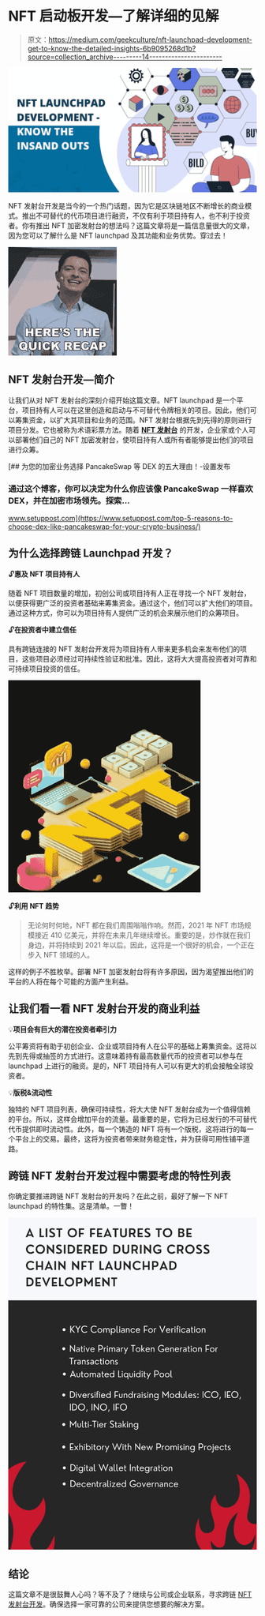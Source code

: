 # NFT 启动板开发—了解详细的见解

> 原文：<https://medium.com/geekculture/nft-launchpad-development-get-to-know-the-detailed-insights-6b9095268d1b?source=collection_archive---------14----------------------->

![](img/ed7b550a4f82dd6cd4b20e0e1e6cd79c.png)

NFT 发射台开发是当今的一个热门话题，因为它是区块链地区不断增长的商业模式。推出不可替代的代币项目进行融资，不仅有利于项目持有人，也不利于投资者。你有推出 NFT 加密发射台的想法吗？这篇文章将是一篇信息量很大的文章，因为您可以了解什么是 NFT launchpad 及其功能和业务优势。穿过去！

![](img/4e1335e46508dcde73c05dd0c13d96d2.png)

## **NFT 发射台开发—简介**

让我们从对 NFT 发射台的深刻介绍开始这篇文章。NFT launchpad 是一个平台，项目持有人可以在这里创造和启动与不可替代令牌相关的项目。因此，他们可以筹集资金，以扩大其项目和业务的范围。NFT 发射台根据先到先得的原则进行项目分发。它也被称为术语彩票方法。随着 [**NFT 发射台**](https://www.appdupe.com/nft-launchpad-development?utm_source=google&utm_medium=guestblog&utm_campaign=Monika) 的开发，企业家或个人可以部署他们自己的 NFT 加密发射台，使项目持有人或所有者能够提出他们的项目进行众筹。

[](https://www.setuppost.com/top-5-reasons-to-choose-dex-like-pancakeswap-for-your-crypto-business/) [## 为您的加密业务选择 PancakeSwap 等 DEX 的五大理由！-设置发布

### 通过这个博客，你可以决定为什么你应该像 PancakeSwap 一样喜欢 DEX，并在加密市场领先。探索…

www.setuppost.com](https://www.setuppost.com/top-5-reasons-to-choose-dex-like-pancakeswap-for-your-crypto-business/) 

## **为什么选择跨链 Launchpad 开发？**

🔓**惠及 NFT 项目持有人**

随着 NFT 项目数量的增加，初创公司或项目持有人正在寻找一个 NFT 发射台，以便获得更广泛的投资者基础来筹集资金。通过这个，他们可以扩大他们的项目。通过这种方式，你可以为项目持有人提供广泛的机会来展示他们的众筹项目。

🔓**在投资者中建立信任**

具有跨链连接的 NFT 发射台开发将为项目持有人带来更多机会来发布他们的项目，这些项目必须经过可持续性验证和批准。因此，这将大大提高投资者对可靠和可持续项目投资的信任。

![](img/0d9676e0cf4e4acafcdd30bdaad7cd20.png)

🔓**利用 NFT 趋势**

> 无论何时何地，NFT 都在我们周围嗡嗡作响。然而，2021 年 NFT 市场规模接近 410 亿美元，并将在未来几年继续增长。重要的是，炒作就在我们身边，并将持续到 2021 年以后。因此，这将是一个很好的机会，一个正在步入 NFT 领域的人。

这样的例子不胜枚举。部署 NFT 加密发射台将有许多原因，因为渴望推出他们的平台的人将在每个可能的方面产生利益。

## **让我们看一看 NFT 发射台开发的商业利益**

💡**项目会有巨大的潜在投资者牵引力**

公平筹资将有助于初创企业、企业或项目持有人在公平的基础上筹集资金。这将以先到先得或抽签的方式进行。这意味着持有最高数量代币的投资者可以参与在 launchpad 上进行的融资。是的，NFT 项目持有人可以有更大的机会接触全球投资者。

💡**版税&流动性**

独特的 NFT 项目列表，确保可持续性，将大大使 NFT 发射台成为一个值得信赖的平台。所以，这样会增加平台的流量。最重要的是，它将为已经发行的不可替代代币提供即时流动性。此外，每一个铸造的 NFT 将有一个版税，这将进行的每一个平台上的交易。最终，这将为投资者带来财务稳定性，并为获得可用性铺平道路。

## **跨链 NFT 发射台开发过程中需要考虑的特性列表**

你确定要推进跨链 NFT 发射台的开发吗？在此之前，最好了解一下 NFT launchpad 的特性集。这是清单。一瞥！

![](img/a442693676eb8582a481e2592152eb11.png)

## **结论**

这篇文章不是很鼓舞人心吗？等不及了？继续与公司或企业联系，寻求跨链 [NFT 发射台开发](https://www.appdupe.com/nft-launchpad-development?utm_source=google&utm_medium=guestblog&utm_campaign=Monika)。确保选择一家可靠的公司来提供您想要的解决方案。